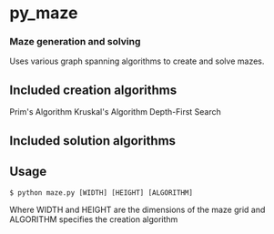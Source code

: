 py_maze
=======

### Maze generation and solving

Uses various graph spanning algorithms to create and solve mazes.

## Included creation algorithms
Prim's Algorithm
Kruskal's Algorithm
Depth-First Search

## Included solution algorithms


## Usage
```
$ python maze.py [WIDTH] [HEIGHT] [ALGORITHM]
```
Where WIDTH and HEIGHT are the dimensions of the maze grid and ALGORITHM specifies the creation algorithm
